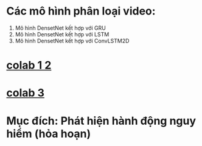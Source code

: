 # Các mô hình phân loại video:
1. Mô hình DensetNet kết hợp với GRU
2. Mô hình DensetNet kết hợp với LSTM
3. Mô hình DensetNet kết hợp với ConvLSTM2D

# [colab 1 2](https://colab.research.google.com/drive/1Kz1t4e-xX2dJ2ygvLxKABOvbNVqrdsR3?usp=sharing)
# [colab 3](https://colab.research.google.com/drive/1TcQt_RPoz9MYOv0yR11MlbIwKnURoGOP?usp=sharing)

# Mục đích: Phát hiện hành động nguy hiểm (hỏa hoạn) 
